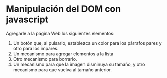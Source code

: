 # Manipulación del DOM con javascript

Agregarle a la página Web los siguientes elementos:

1. Un botón que, al pulsarlo, establezca un color para los párrafos pares y otro
para los impares.
2. Un mecanismo para agregar elementos a la lista
3. Otro mecanismo para borrarlo.
4. Un mecanismo para que la imagen disminuya su tamaño, y otro mecanismo para
que vuelva al tamaño anterior.


